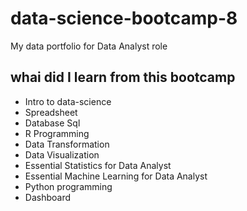 # data-science-bootcamp-8
My data portfolio for Data Analyst role

## whai did I learn from this bootcamp

- Intro to data-science
- Spreadsheet
- Database Sql
- R Programming
- Data Transformation
- Data Visualization
- Essential Statistics for Data Analyst
- Essential Machine Learning for Data Analyst
- Python programming
- Dashboard 
